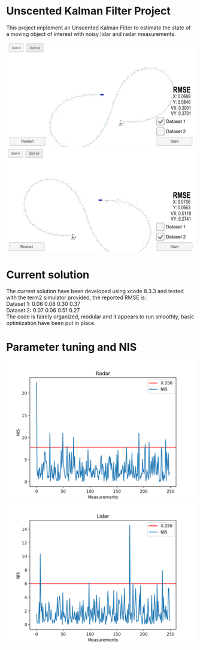 [//]: # (Image References)
[ukf_ds1]: ./ukf_end_ds1.png
[ukf_ds2]: ./ukf_end_ds2.png
[nis_radar]: ./NIS_radar.png
[nis_lidar]: ./NIS_lidar.png

# Unscented Kalman Filter Project

This project implement an Unscented Kalman Filter to estimate the state of a moving object of interest with noisy lidar and radar measurements. 

![ukf_ds1]
![ukf_ds2]

# Current solution
The current solution have been developed using xcode 8.3.3 and tested with the term2 simulator provided, the reported RMSE is:   
Dataset 1: 0.06 0.08 0.30 0.37   
Dataset 2: 0.07 0.06 0.51 0.27   
The code is fairely organized, modular and it appears to run smoothly, basic optimization have been put in place.    

# Parameter tuning and NIS 

![nis_radar]
![nis_lidar]
